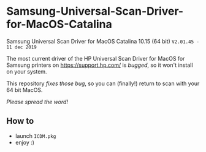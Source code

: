 # Samsung-Universal-Scan-Driver-for-MacOS-Catalina

Samsung Universal Scan Driver for MacOS Catalina 10.15 (64 bit) `V2.01.45 - 11 dec 2019`

The most current driver of the HP Universal Scan Driver for MacOS for Samsung printers on https://support.hp.com/ is *bugged*, so it won't install on your system.

This repository _fixes those bug_, so you can (finally!) return to scan with your 64 bit MacOS.

*Please spread the word!*

## How to

- launch `ICDM.pkg`
- enjoy :)

